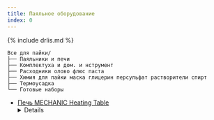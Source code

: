 ```yaml
---
title: Паяльное оборудование
index: 0
---
```




{% include drlis.md %}


```
Все для пайки/
├── Паяльники и печи
├── Комплектуха и дом. и нструмент
├── Расходники олово флюс паста
├── Химия для пайки маска глицерин персульфат растворители спирт
├── Термоусадка
└── Готовые наборы
```


- [Печь MECHANIC Heating Table](https://aliexpress.ru/item/1005002313668029.html) <details markdown="1">![image](https://user-images.githubusercontent.com/17731587/143229942-a8c359f7-3ab1-4dfa-bebd-3502b1f2c7b4.png)</detalis>

